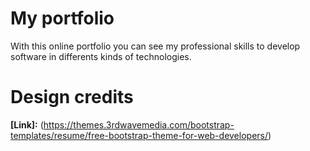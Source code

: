 # My portfolio

With this online portfolio you can see my professional skills to develop software in differents kinds of technologies.

# Design credits

**[Link]:** (https://themes.3rdwavemedia.com/bootstrap-templates/resume/free-bootstrap-theme-for-web-developers/)